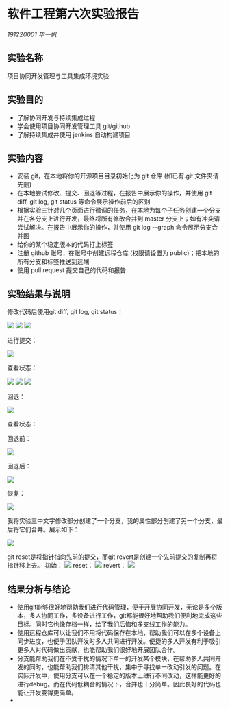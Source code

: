 # 软件工程第六次实验报告

*191220001 毕一帆*

## 实验名称

项目协同开发管理与工具集成环境实验

## 实验目的

- 了解协同开发与持续集成过程
- 学会使用项目协同开发管理工具 git/github
- 了解持续集成并使用 jenkins 自动构建项目

## 实验内容

- 安装 git，在本地将你的开源项目目录初始化为 git 仓库 (如已有.git 文件夹请先删)
- 在本地尝试修改、提交、回退等过程，在报告中展示你的操作，并使用 git diff, git log, git status 等命令展示操作前后的区别
- 根据实验三针对几个页面进行微调的任务，在本地为每个子任务创建一个分支并在各分支上进行开发，最终将所有修改合并到 master 分支上；如有冲突请尝试解决。在报告中展示你的操作，并使用 git log --graph 命令展示分支合并图
- 给你的某个稳定版本的代码打上标签
- 注册 github 账号，在账号中创建远程仓库 (权限请设置为 public)；把本地的所有分支和标签推送到远端
- 使用 pull request 提交自己的代码和报告

<!-- - 在报告中回答以下问题：
- 使用 git 的好处？
- 使用远程仓库 (如 github/gitee 等) 的好处？
- 在开发中使用分支的好处？你在实际开发中有哪些体会和经验？
- 如果你额外学习并实践了关于 git/github 的其他进阶操作 (如 merge 和 rebase 的区
别、reset 和 revert 的区别、stash, cherry-pick 的使用等)，可在报告中展示 -->

## 实验结果与说明

修改代码后使用git diff, git log, git status：

![](./ref/gitlog1.png)
![](./ref/gitdiff1.png)
![](./ref/gitstatus1.png)

进行提交：

![](./ref/gitcom.png)

查看状态：

![](./ref/gitlog2.png)
![](./ref/gitdiff2.png)
![](./ref/gitstatus2.png)

回退：

![](./ref/gitreset.png)

查看状态：

回退前：

![](./ref/gitdls3.png)

回退后：

![](./ref/gitlog3.png)

恢复：

![](./ref/to_newest.png)

我将实验三中文字修改部分创建了一个分支，我的属性部分创建了另一个分支，最后将它们合并。展示如下：

![](./ref/merge.png)

git reset是将指针指向先前的提交，而git revert是创建一个先前提交的复制再将指针移上去。
初始：
![](./ref/init.png)
reset：
![](./ref/reset.png)
revert：
![](./ref/revert.png)

## 结果分析与结论

- 使用git能够很好地帮助我们进行代码管理，便于开展协同开发，无论是多个版本，多人协同工作，多设备进行工作，git都能很好地帮助我们便利地完成这些目标。同时它也像存档一样，给了我们后悔和多支线工作的能力。
- 使用远程仓库可以让我们不用将代码保存在本地，帮助我们可以在多个设备上同步进度，也便于团队开发时多人共同进行开发。便捷的多人开发有利于吸引更多人对代码做出贡献，也能帮助我们很好地开展团队合作。
- 分支能帮助我们在不受干扰的情况下单一的开发某个模块，在帮助多人共同开发的同时，也能帮助我们排清其他干扰，集中于寻找单一改动引发的问题。在实际开发中，使用分支可以在一个稳定的版本上进行不同改动，这样能更好的进行debug。而在代码低耦合的情况下，合并也十分简单。因此良好的代码也能让开发变得更简单。
- 